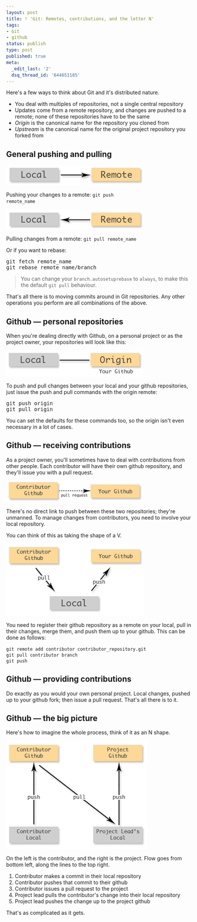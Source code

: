 ```yaml
---
layout: post
title: ! 'Git: Remotes, contributions, and the letter N'
tags:
- Git
- github
status: publish
type: post
published: true
meta:
  _edit_last: '2'
  dsq_thread_id: '644651185'
---
```

Here's a few ways to think about Git and it's distributed nature.

  * You deal with multiples of repositories, not a single central repository
  * Updates come from a remote repository, and changes are pushed to a remote; none of these repositories have to be the same
  * *Origin* is the canonical name for the repository you cloned from
  * *Upstream* is the canonical name for the original project repository you forked from

<!-- more -->

<h2>General pushing and pulling</h2>

![Figure 1](/images/remote-1.png)

Pushing your changes to a remote: <code>git push remote_name</code>

![Figure 2](/images/remote-2.png)

Pulling changes from a remote: <code>git pull remote_name</code>

Or if you want to rebase:
<pre>git fetch remote_name
git rebase remote_name/branch</pre>

<blockquote>You can change your <code>branch.autosetuprebase</code> to <code>always</code>, to make this the default <code>git pull</code> behaviour.</blockquote>

That's all there is to moving commits around in Git repositories. Any other operations you perform are all combinations of the above.

<h2>Github &mdash; personal repositories</h2>

When you're dealing directly with Github, on a personal project or as the project owner, your repositories will look like this:

![Figure 3](/images/remote-3.png)

To push and pull changes between your local and your github repositories, just issue the push and pull commands with the origin remote:

<pre>git push origin
git pull origin</pre>

You can set the defaults for these commands too, so the origin isn't even necessary in a lot of cases.

<h2>Github &mdash; receiving contributions</h2>

As a project owner, you'll sometimes have to deal with contributions from other people. Each contributor will have their own github repository, and they'll issue you with a pull request.

![Figure 4](/images/remote-4.png)

There's no direct link to push between these two repositories; they're unmanned. To manage changes from contributors, you need to involve your local repository.

You can think of this as taking the shape of a V.

![Figure 5](/images/remote-5.png)

You need to register their github repository as a remote on your local, pull in their changes, merge them, and push them up to your github. This can be done as follows:

```
git remote add contributor contributor_repository.git
git pull contributor branch
git push
```

<h2>Github &mdash; providing contributions</h2>

Do exactly as you would your own personal project. Local changes, pushed up to your github fork; then issue a pull request. That's all there is to it.


<h2>Github &mdash; the big picture</h2>

Here's how to imagine the whole process, think of it as an N shape.

![Figure 6](/images/remote-6.png)

On the left is the contributor, and the right is the project. Flow goes from bottom left, along the lines to the top right.

<ol>
<li>Contributor makes a commit in their local repository</li>
<li>Contributor pushes that commit to their github</li>
<li>Contributor issues a pull request to the project</il>
<li>Project lead pulls the contributor's change into their local repository</li>
<li>Project lead pushes the change up to the project github</li>
</ol>

That's as complicated as it gets.
